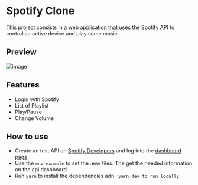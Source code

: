 # Spotify Clone

This project consists in a web application that uses the Spotify API to control an active device and play some music.

## Preview
![image](https://user-images.githubusercontent.com/62676057/153515744-e7f4fedc-86ab-4901-afd7-358b89a7f796.png)

## Features
- Login with Spotify
- List of Playlist
- Play/Pause
- Change Volume

## How to use

- Create an test API on [Spotify Developers](https://developer.spotify.com/) and log into the [dashboard page](https://developer.spotify.com/dashboard/login)
- Use the ``` env-example ``` to set the .env files. The get the needed information on the api dashboard
- Run ``` yarn ``` to install the dependencies adn ``` yarn dev to run locally```
